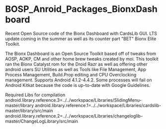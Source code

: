 BOSP_Anroid_Packages_BionxDashboard
===================================

Recent Open Source code of the Bionx Dashboard with CardsLib GUI. LTS update coming in the summer as well as its counter part "BET" Bionx Elite Toolkit.

The Bionx Dashboard is an Open Source Toolkit based off of tweaks from AOSP, AOKP, CM and other home brew tweaks created by moi. This toolkit ran the Bionx Catalyst rom for the Droid Razr as well as offering other android users SU Utilities as well as Tools like File Management, App Process Management, Build.Prop editing and CPU Overclocking management. Supports Android 4.1.2-4.4.2. Some processes will fail on Android Kitkat because the code is up-to-date with Google Guidelines.

Required Libs for compilation
android.library.reference.3=../../workspace/Libraries/SlidingMenu-master/library
android.library.reference.1=../../workspace/Libraries/cardslib-master/library/src/main
android.library.reference.2=../../workspace/Libraries/changeloglib-master/ChangeLogLibrary/src/main
